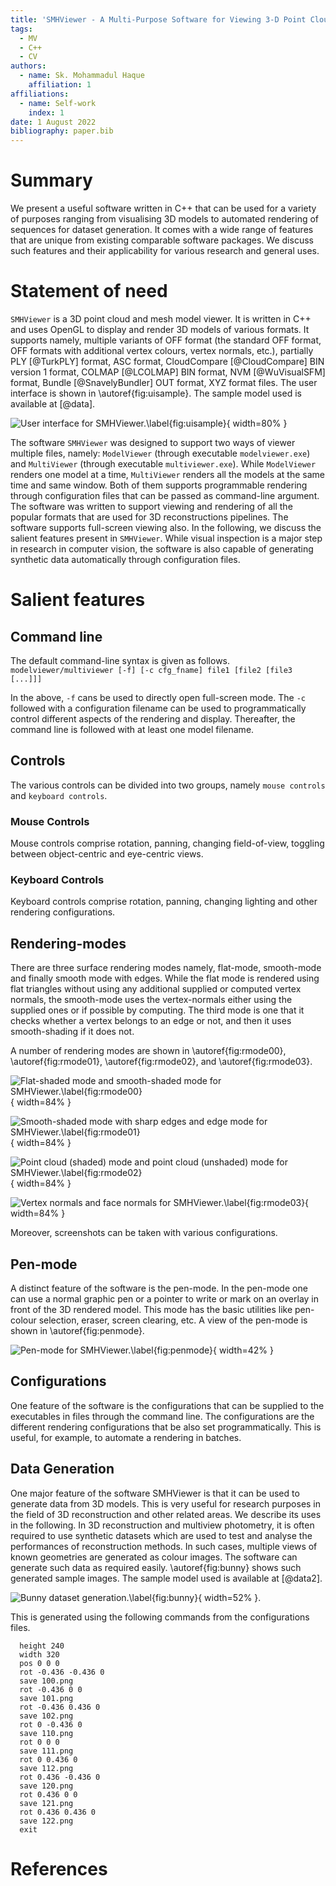 ```yaml
---
title: 'SMHViewer - A Multi-Purpose Software for Viewing 3-D Point Clouds and Meshes'
tags:
  - MV
  - C++
  - CV
authors:
  - name: Sk. Mohammadul Haque
    affiliation: 1
affiliations:
  - name: Self-work
    index: 1
date: 1 August 2022
bibliography: paper.bib
---
```


# Summary

We present a useful software written in C++ that can be used for a variety of purposes ranging from visualising 3D models to automated rendering of sequences for dataset generation. It comes with a wide range of features that are unique from existing comparable software packages. We discuss such features and their applicability for various research and general uses. 


# Statement of need

`SMHViewer` is a 3D point cloud and mesh model viewer. It is written in C++ and uses OpenGL to display and render 3D models of various formats. It supports namely, multiple variants of OFF format (the standard OFF format, OFF formats with additional vertex colours,  vertex normals, etc.), partially PLY [@TurkPLY] format, ASC format, CloudCompare [@CloudCompare] BIN version 1 format, COLMAP [@LCOLMAP] BIN format, NVM [@WuVisualSFM] format, Bundle [@SnavelyBundler] OUT format, XYZ format files. The user interface is shown in \autoref{fig:uisample}. The sample model used is available at [@data].

![User interface for SMHViewer.\label{fig:uisample}](figures/ui.png){ width=80% }

  The software `SMHViewer` was designed to support two ways of viewer multiple files, namely:
`ModelViewer` (through executable `modelviewer.exe`) and `MultiViewer` (through executable `multiviewer.exe`). While `ModelViewer` renders one model at a time, `MultiViewer` renders all the models at the same time and same window. Both of them supports programmable rendering through configuration files that can be passed as command-line argument. The software was written to support viewing and rendering of all the popular formats that are used for 3D reconstructions pipelines. The software supports full-screen viewing also. In the following, we discuss the salient features present in `SMHViewer`. While visual inspection is a major step in research in computer vision, the software is also capable of generating synthetic data automatically through configuration files.


# Salient features

## Command line 

The default command-line syntax is given as follows.  
`modelviewer/multiviewer [-f] [-c cfg_fname] file1 [file2 [file3 [...]]] `

In the above, `-f` cans be used to directly open full-screen mode. The `-c` followed with a configuration filename can be used to programmatically control different aspects of the rendering and display. Thereafter, the command line is followed with at least one model filename.

## Controls

The various controls can be divided into two groups, namely `mouse controls` and `keyboard controls`.

### Mouse Controls

Mouse controls comprise rotation, panning, changing field-of-view, toggling between object-centric and eye-centric views.  
   
### Keyboard Controls

Keyboard controls comprise rotation, panning, changing lighting and other rendering configurations. 

## Rendering-modes

There are three surface rendering modes namely, flat-mode, smooth-mode and finally smooth mode with edges. While the flat mode is rendered using flat triangles without using any additional supplied or computed vertex normals, the smooth-mode uses the vertex-normals either using the supplied ones or if possible by computing. The third mode is one that it checks whether a vertex belongs to an edge or not, and then it uses smooth-shading if it does not. 

A number of rendering modes are shown in \autoref{fig:rmode00}, \autoref{fig:rmode01}, \autoref{fig:rmode02}, and \autoref{fig:rmode03}.

![Flat-shaded mode and smooth-shaded mode for SMHViewer.\label{fig:rmode00}](figures/screenshot0_1.png){ width=84% }

![Smooth-shaded mode with sharp edges and edge mode for SMHViewer.\label{fig:rmode01}](figures/screenshot2_3.png){ width=84% }

![Point cloud (shaded) mode and point cloud (unshaded) mode for SMHViewer.\label{fig:rmode02}](figures/screenshot4_5.png){ width=84% }

![Vertex normals and face normals for SMHViewer.\label{fig:rmode03}](figures/screenshot6_7.png){ width=84% }

Moreover, screenshots can be taken with various configurations.

## Pen-mode

A distinct feature of the software is the pen-mode. In the pen-mode one can use a normal graphic pen or a pointer to write or mark on an overlay in front of the 3D rendered model. This mode has the basic utilities like pen-colour selection, eraser, screen clearing, etc.
 A view of the pen-mode is shown in \autoref{fig:penmode}.
 
![Pen-mode for SMHViewer.\label{fig:penmode}](figures/screenshot10.png){ width=42% }

## Configurations

One feature of the software is the configurations that can be supplied to the executables in files through the command line. The configurations are the different rendering configurations that be also set programmatically. This is useful, for example, to automate a rendering in batches. 

## Data Generation

One major feature of the software SMHViewer is that it can be used to generate data from 3D models. This is very useful for research purposes in the field of 3D reconstruction and other related areas. We describe its uses in the following.
In 3D reconstruction and multiview photometry, it is often required to use synthetic datasets which are used to test and analyse the performances of reconstruction methods. In such cases, multiple views of known geometries are generated as colour images. The software can generate such data as required easily. \autoref{fig:bunny} shows such generated sample images. The sample model used is available at [@data2].

![Bunny dataset generation.\label{fig:bunny}](figures/bunnygenerate.png){ width=52% }.

This is generated using the following commands from the configurations files.

      height 240  
      width 320
      pos 0 0 0  
      rot -0.436 -0.436 0  
      save 100.png
      rot -0.436 0 0  
      save 101.png
      rot -0.436 0.436 0  
      save 102.png
      rot 0 -0.436 0  
      save 110.png
      rot 0 0 0  
      save 111.png
      rot 0 0.436 0  
      save 112.png
      rot 0.436 -0.436 0  
      save 120.png
      rot 0.436 0 0  
      save 121.png
      rot 0.436 0.436 0  
      save 122.png
      exit 
  

# References
